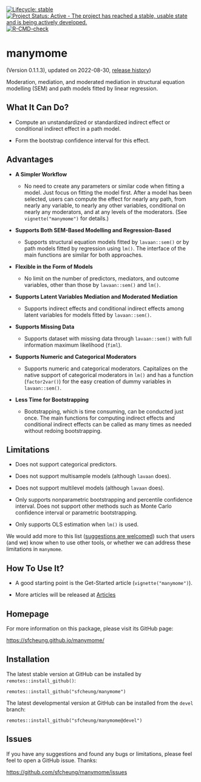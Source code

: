   <!-- badges: start -->
  [![Lifecycle: stable](https://img.shields.io/badge/lifecycle-stable-brightgreen.svg)](https://lifecycle.r-lib.org/articles/stages.html#stable)
  [![Project Status: Active - The project has reached a stable, usable state and is being actively developed.](https://www.repostatus.org/badges/latest/active.svg)](https://www.repostatus.org/#active)
  [![R-CMD-check](https://github.com/sfcheung/manymome/actions/workflows/R-CMD-check.yaml/badge.svg)](https://github.com/sfcheung/manymome/actions/workflows/R-CMD-check.yaml)
  <!-- badges: end -->

# manymome

(Version 0.1.1.3), updated on 2022-08-30, [release history](https://sfcheung.github.io/manymome/news/index.html))

Moderation, mediation, and moderated mediation in structural equation modelling (SEM)
and path models fitted by linear regression.

## What It Can Do?

- Compute an unstandardized or standardized indirect effect or
  conditional indirect effect in a path model.

- Form the bootstrap confidence interval for this effect.

## Advantages

- **A Simpler Workflow**

    - No need to create any parameters or similar
  code when
  fitting a model. Just focus on fitting the model first. After a model has
  been selected, users can compute the effect for nearly any path, from
  nearly any variable, to nearly any other variables, conditional on
  nearly any moderators,
  and at any levels of the moderators.
  (See `vignette("manymome")` for details.)

- **Supports Both SEM-Based Modelling and Regression-Based**
    - Supports structural equation models fitted by `lavaan::sem()` or by
  path models fitted by regression using `lm()`. The interface of the main
  functions are similar for both approaches.

- **Flexible in the Form of Models**
    - No limit on the number of predictors, mediators, and
  outcome variables, other than those by `lavaan::sem()` and `lm()`.

- **Supports Latent Variables Mediation and Moderated Mediation**
    - Supports indirect effects and conditional indirect effects among
      latent variables for models fitted by `lavaan::sem()`.

- **Supports Missing Data**
    - Supports dataset with missing data
   through `lavaan::sem()` with full information maximum likelihood (`fiml`).

- **Supports Numeric and Categorical Moderators**
    - Supports numeric and
  categorical moderators. Capitalizes on the native support of categorical
  moderators in `lm()` and has a function (`factor2var()`) for the easy
   creation of dummy variables in `lavaan::sem()`.

- **Less Time for Bootstrapping**
    - Bootstrapping, which is time consuming, can
  be conducted just once. The main functions for computing indirect effects
  and conditional indirect effects can be called as many times as needed without redoing
  bootstrapping.

## Limitations

- Does not support categorical predictors.

- Does not support multisample models (although `lavaan` does).

- Does not support multilevel models (although `lavaan` does).

- Only supports nonparametric bootstrapping and percentile confidence interval. Does not support other methods such as
Monte Carlo confidence interval or parametric bootstrapping.

- Only supports OLS estimation when `lm()` is used.

We would add more to this list ([suggestions are welcomed](#issues)) such that users (and we) know when to use
other tools, or whether we can address these limitations
in `manymome`.

## How To Use It?

- A good starting point is the Get-Started article (`vignette("manymome")`).

- More articles will be released at [Articles](./articles/index.html)

## Homepage

For more information on this package, please visit its GitHub page:

https://sfcheung.github.io/manymome/

## Installation

The latest stable version at GitHub can be installed by `remotes::install_github()`:

```
remotes::install_github("sfcheung/manymome")
```

The latest developmental version at GitHub can be installed
from the `devel` branch:

```
remotes::install_github("sfcheung/manymome@devel")
```


## Issues

If you have any suggestions and found any bugs or limitations, please feel
feel to open a GitHub issue. Thanks:

https://github.com/sfcheung/manymome/issues